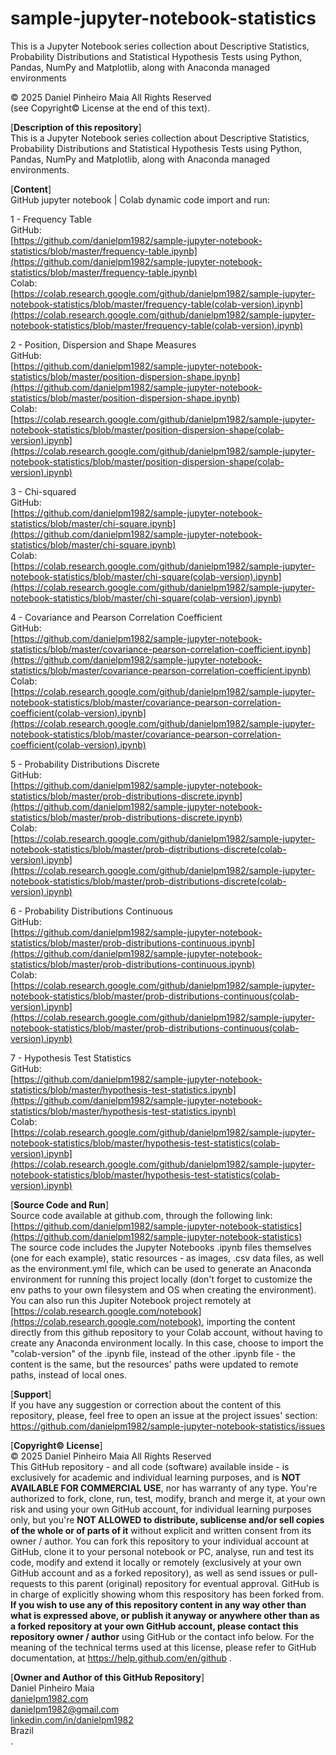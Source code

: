 # sample-jupyter-notebook-statistics
This is a Jupyter Notebook series collection about Descriptive Statistics, Probability Distributions and Statistical Hypothesis Tests using Python, Pandas, NumPy and Matplotlib, along with Anaconda managed environments

© 2025 Daniel Pinheiro Maia All Rights Reserved<br>
(see Copyright© License at the end of this text).

[**Description of this repository**]<br>
This is a Jupyter Notebook series collection about Descriptive Statistics, Probability Distributions and Statistical Hypothesis Tests using Python, Pandas, NumPy and Matplotlib, along with Anaconda managed environments.

[**Content**]<br>
GitHub jupyter notebook | Colab dynamic code import and run:

1 - Frequency Table<br>
GitHub:<br>[https://github.com/danielpm1982/sample-jupyter-notebook-statistics/blob/master/frequency-table.ipynb](https://github.com/danielpm1982/sample-jupyter-notebook-statistics/blob/master/frequency-table.ipynb)<br>
Colab:<br>[https://colab.research.google.com/github/danielpm1982/sample-jupyter-notebook-statistics/blob/master/frequency-table(colab-version).ipynb](https://colab.research.google.com/github/danielpm1982/sample-jupyter-notebook-statistics/blob/master/frequency-table(colab-version).ipynb) <br>

2 - Position, Dispersion and Shape Measures<br>
GitHub:<br>[https://github.com/danielpm1982/sample-jupyter-notebook-statistics/blob/master/position-dispersion-shape.ipynb](https://github.com/danielpm1982/sample-jupyter-notebook-statistics/blob/master/position-dispersion-shape.ipynb)<br>
Colab:<br>[https://colab.research.google.com/github/danielpm1982/sample-jupyter-notebook-statistics/blob/master/position-dispersion-shape(colab-version).ipynb](https://colab.research.google.com/github/danielpm1982/sample-jupyter-notebook-statistics/blob/master/position-dispersion-shape(colab-version).ipynb) <br>

3 - Chi-squared<br>
GitHub:<br>[https://github.com/danielpm1982/sample-jupyter-notebook-statistics/blob/master/chi-square.ipynb](https://github.com/danielpm1982/sample-jupyter-notebook-statistics/blob/master/chi-square.ipynb)<br>
Colab:<br>[https://colab.research.google.com/github/danielpm1982/sample-jupyter-notebook-statistics/blob/master/chi-square(colab-version).ipynb](https://colab.research.google.com/github/danielpm1982/sample-jupyter-notebook-statistics/blob/master/chi-square(colab-version).ipynb) <br>

4 - Covariance and Pearson Correlation Coefficient<br>
GitHub:<br>[https://github.com/danielpm1982/sample-jupyter-notebook-statistics/blob/master/covariance-pearson-correlation-coefficient.ipynb](https://github.com/danielpm1982/sample-jupyter-notebook-statistics/blob/master/covariance-pearson-correlation-coefficient.ipynb)<br>
Colab:<br>[https://colab.research.google.com/github/danielpm1982/sample-jupyter-notebook-statistics/blob/master/covariance-pearson-correlation-coefficient(colab-version).ipynb](https://colab.research.google.com/github/danielpm1982/sample-jupyter-notebook-statistics/blob/master/covariance-pearson-correlation-coefficient(colab-version).ipynb) <br>

5 - Probability Distributions Discrete<br>
GitHub:<br>[https://github.com/danielpm1982/sample-jupyter-notebook-statistics/blob/master/prob-distributions-discrete.ipynb](https://github.com/danielpm1982/sample-jupyter-notebook-statistics/blob/master/prob-distributions-discrete.ipynb)<br>
Colab:<br>[https://colab.research.google.com/github/danielpm1982/sample-jupyter-notebook-statistics/blob/master/prob-distributions-discrete(colab-version).ipynb](https://colab.research.google.com/github/danielpm1982/sample-jupyter-notebook-statistics/blob/master/prob-distributions-discrete(colab-version).ipynb) <br>

6 - Probability Distributions Continuous<br>
GitHub:<br>[https://github.com/danielpm1982/sample-jupyter-notebook-statistics/blob/master/prob-distributions-continuous.ipynb](https://github.com/danielpm1982/sample-jupyter-notebook-statistics/blob/master/prob-distributions-continuous.ipynb)<br>
Colab:<br>[https://colab.research.google.com/github/danielpm1982/sample-jupyter-notebook-statistics/blob/master/prob-distributions-continuous(colab-version).ipynb](https://colab.research.google.com/github/danielpm1982/sample-jupyter-notebook-statistics/blob/master/prob-distributions-continuous(colab-version).ipynb) <br>

7 - Hypothesis Test Statistics<br>
GitHub:<br>[https://github.com/danielpm1982/sample-jupyter-notebook-statistics/blob/master/hypothesis-test-statistics.ipynb](https://github.com/danielpm1982/sample-jupyter-notebook-statistics/blob/master/hypothesis-test-statistics.ipynb)<br>
Colab:<br>[https://colab.research.google.com/github/danielpm1982/sample-jupyter-notebook-statistics/blob/master/hypothesis-test-statistics(colab-version).ipynb](https://colab.research.google.com/github/danielpm1982/sample-jupyter-notebook-statistics/blob/master/hypothesis-test-statistics(colab-version).ipynb) <br>

[**Source Code and Run**]<br>
Source code available at github.com, through the following link:<br>
[https://github.com/danielpm1982/sample-jupyter-notebook-statistics](https://github.com/danielpm1982/sample-jupyter-notebook-statistics) <br>
The source code includes the Jupyter Notebooks .ipynb files themselves (one for each example), static resources - as images, .csv data files, as well as the environment.yml file, 
which can be used to generate an Anaconda environment for running this project locally (don't forget to customize the env paths to your own filesystem and OS when creating the environment).<br>
You can also run this Jupiter Notebook project remotely at [https://colab.research.google.com/notebook](https://colab.research.google.com/notebook), importing the content directly from this github repository to your Colab account, without having to create any Anaconda environment locally. In this case, choose to import the "colab-version" of the .ipynb file, instead of the other .ipynb file - the content is the same, but the resources' paths were updated to remote paths, instead of local ones.

[**Support**]<br>
If you have any suggestion or correction about the content of this repository, please, feel free to open an issue at the project issues' section:<br>
https://github.com/danielpm1982/sample-jupyter-notebook-statistics/issues

[**Copyright© License**]<br>
© 2025 Daniel Pinheiro Maia All Rights Reserved<br>
This GitHub repository - and all code (software) available inside - is exclusively for academic and individual learning purposes, and is **NOT AVAILABLE FOR COMMERCIAL USE**, nor has warranty of any type. You're authorized to fork, clone, run, test, modify, branch and merge it, at your own risk and using your own GitHub account, for individual learning purposes only, but you're **NOT ALLOWED to distribute, sublicense and/or sell copies of the whole or of parts of it** without explicit and written consent from its owner / author. You can fork this repository to your individual account at GitHub, clone it to your personal notebook or PC, analyse, run and test its code, modify and extend it locally or remotely (exclusively at your own GitHub account and as a forked repository), as well as send issues or pull-requests to this parent (original) repository for eventual approval. GitHub is in charge of explicitly showing whom this respository has been forked from. **If you wish to use any of this repository content in any way other than what is expressed above, or publish it anyway or anywhere other than as a forked repository at your own GitHub account, please contact this repository owner / author** using GitHub or the contact info below. For the meaning of the technical terms used at this license, please refer to GitHub documentation, at https://help.github.com/en/github .

[**Owner and Author of this GitHub Repository**]<br>
Daniel Pinheiro Maia<br>
[danielpm1982.com](https://www.danielpm1982.com)<br>
danielpm1982@gmail.com<br>
[linkedin.com/in/danielpm1982](https://www.linkedin.com/in/danielpm1982)<br>
Brazil<br>
.
